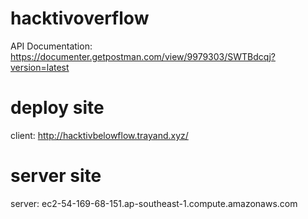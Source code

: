 # hacktivoverflow
 API Documentation: https://documenter.getpostman.com/view/9979303/SWTBdcqj?version=latest
 
# deploy site
 client: http://hacktivbelowflow.trayand.xyz/
 
# server site
server: ec2-54-169-68-151.ap-southeast-1.compute.amazonaws.com
